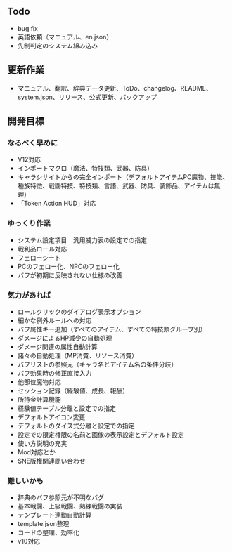 ## Todo
- bug fix
- 英語依頼（マニュアル、en.json）
- 先制判定のシステム組み込み

## 更新作業
- マニュアル、翻訳、辞典データ更新、ToDo、changelog、README、system.json、リリース、公式更新、バックアップ

## 開発目標
### なるべく早めに
- V12対応
- インポートマクロ（魔法、特技類、武器、防具）
- キャラシサイトからの完全インポート（デフォルトアイテムPC魔物、技能、種族特徴、戦闘特技、特技類、言語、武器、防具、装飾品、アイテムは無理）
- 「Token Action HUD」対応
### ゆっくり作業
- システム設定項目　汎用威力表の設定での指定
- 戦利品ロール対応
- フェローシート
- PCのフェロー化、NPCのフェロー化
- バフが初期に反映されない仕様の改善
### 気力があれば
- ロールクリックのダイアログ表示オプション
- 細かな例外ルールへの対応
- バフ属性キー追加（すべてのアイテム、すべての特技類グループ別）
- ダメージによるHP減少の自動処理
- ダメージ関連の属性自動計算
- 諸々の自動処理（MP消費、リソース消費）
- バフリストの参照元（キャラ名とアイテム名の条件分岐）
- バフ効果時の修正直接入力
- 他部位魔物対応
- セッション記録（経験値、成長、報酬）
- 所持金計算機能
- 経験値テーブル分離と設定での指定
- デフォルトアイコン変更
- デフォルトのダイス式分離と設定での指定
- 設定での限定権限の名前と画像の表示設定とデフォルト設定
- 使い方説明の充実
- Mod対応とか
- SNE版権関連問い合わせ
### 難しいかも
- 辞典のバフ参照元が不明なバグ
- 基本戦闘、上級戦闘、熟練戦闘の実装
- テンプレート連動自動計算
- template.json整理
- コードの整理、効率化
- v10対応

